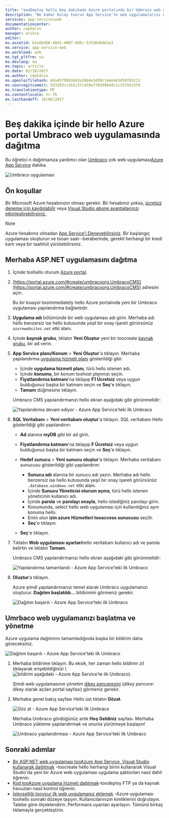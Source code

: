 ```yaml
---
title: "aaaDeploy hello beş dakikada Azure portalında bir Umbraco web uygulamasında | Microsoft Docs"
description: "Ne kadar kolay toorun App Service'te web uygulamalarını örnek bir ASP.NET uygulaması dağıtarak olduğunu öğrenin. Sonuçları anında görün."
services: app-service\web
documentationcenter: 
author: cephalin
manager: erikre
editor: 
ms.assetid: b1e6bd58-48d1-4007-9d6c-53fd6db061e3
ms.service: app-service-web
ms.workload: web
ms.tgt_pltfrm: na
ms.devlang: na
ms.topic: article
ms.date: 02/10/2017
ms.author: cephalin
ms.openlocfilehash: 6da45f99b3043a3684e3d99c14e6443d597b5212
ms.sourcegitcommit: 523283cc1b3c37c428e77850964dc1c33742c5f0
ms.translationtype: MT
ms.contentlocale: tr-TR
ms.lasthandoff: 10/06/2017
---
```

# <a name="deploy-an-umbraco-web-app-in-hello-azure-portal-in-five-minutes"></a>Beş dakika içinde bir hello Azure portal Umbraco web uygulamasında dağıtma

Bu öğretici n dağıtmanıza yardımcı olan [Umbraco](https://our.umbraco.org/) çok web uygulaması[Azure App Service](../app-service/app-service-value-prop-what-is.md) dakika.

![Umbraco uygulaması](./media/app-service-web-get-started-dotnet-portal/defaultpage.png)

## <a name="prerequisites"></a>Ön koşullar
Bir Microsoft Azure hesabınızın olması gerekir. Bir hesabınız yoksa, [ücretsiz deneme için kaydolabilir](https://azure.microsoft.com/pricing/free-trial/?WT.mc_id=A261C142F) veya [Visual Studio abone avantajlarınızı etkinleştirebilirsiniz.](https://azure.microsoft.com/pricing/member-offers/msdn-benefits-details/?WT.mc_id=A261C142F)

> [!NOTE]
> Azure hesabınız olmadan [App Service'i Deneyebilirsiniz](https://azure.microsoft.com/try/app-service/). Bir başlangıç uygulaması oluşturun ve tooan saat--beraberinde, gerekli herhangi bir kredi kartı veya bir taahhüt yürütebilirsiniz.
> 
> 

## <a name="deploy-hello-aspnet-app"></a>Merhaba ASP.NET uygulamasını dağıtma
1. İçinde toohello oturum [Azure portal](https://portal.azure.com).

2. [https://portal.azure.com/#create/umbracoorg.UmbracoCMS](https://portal.azure.com/#create/umbracoorg.UmbracoCMS) adresini açın.

    Bu bir kısayol tooimmediately hello Azure portalında yeni bir Umbraco uygulaması yapılandırma bağlantıdır.

3. **Uygulama adı** bölümünde bir web uygulaması adı girin. Merhaba adı hello benzersiz ise hello kutusunda yeşil bir onay işareti görürsünüz `azurewebsites.net` etki alanı.
   
5. İçinde **kaynak grubu**, tıklatın **Yeni Oluştur** yeni bir toocreate [kaynak grubu](../azure-resource-manager/resource-group-overview.md), bir ad verin.

7. **App Service planı/Konum** > **Yeni Oluştur**'a tıklayın. Merhaba yapılandırma [uygulama hizmeti planı](../app-service/azure-web-sites-web-hosting-plans-in-depth-overview.md) gösterildiği gibi:

    - İçinde **uygulama hizmeti planı**, türü hello istenen adı.
    - İçinde **konumu**, bir konum toohost planınızı seçin.
    - **Fiyatlandırma katmanı**'na tıklayıp **F1 Ücretsiz** veya uygun bulduğunuz başka bir katmanı seçin ve **Seç**'e tıklayın.
    - **Tamam** düğmesine tıklayın.

    Umbraco CMS yapılandırmanızı hello ekran aşağıdaki gibi görünmelidir:

    ![Yapılandırma devam ediyor - Azure App Service’teki ilk Umbraco](./media/app-service-web-get-started-dotnet-portal/configure-in-progress.png)

12. **SQL Veritabanı** > **Yeni veritabanı oluştur**'a tıklayın. SQL veritabanı Hello gösterildiği gibi yapılandırın:

    - **Ad** alanına **myDB** gibi bir ad girin.
    - **Fiyatlandırma katmanı**'na tıklayıp **F Ücretsiz** veya uygun bulduğunuz başka bir katmanı seçin ve **Seç**'e tıklayın.
    - **Hedef sunucu** > **Yeni sunucu oluştur**'a tıklayın. Merhaba veritabanı sunucusu gösterildiği gibi yapılandırın:

        - **Sunucu adı** alanına bir sunucu adı yazın. Merhaba adı hello benzersiz ise hello kutusunda yeşil bir onay işareti görürsünüz `.database.windows.net` etki alanı.
        - İçinde **Sunucu Yöneticisi oturum açma**, türü hello istenen yöneticinin kullanıcı adı.
        - İçinde **parola** ve **parolayı onayla**, hello istediğiniz parolayı girin.
        - Konumunda, select hello web uygulaması için kullandığınız aynı konuma hello.
        - Emin olun **izin azure Hizmetleri tooaccess sunucusu** seçilir.
        - **Seç**'e tıklayın.
    
    - **Seç**'e tıklayın.

13. Tıklatın **Web uygulaması ayarları**hello veritabanı kullanıcı adı ve parola belirtin ve tıklatın **Tamam**.

    Umbraco CMS yapılandırmanızı hello ekran aşağıdaki gibi görünmelidir:

    ![Yapılandırma tamamlandı - Azure App Service’teki ilk Umbraco](./media/app-service-web-get-started-dotnet-portal/configure-complete.png)

14. **Oluştur**’a tıklayın.
    
    Azure şimdi yapılandırmanızı temel alarak Umbraco uygulamanızı oluşturur. **Dağıtım başlatıldı...** bildirimini görmeniz gerekir.

    ![Dağıtım başarılı - Azure App Service’teki ilk Umbraco](./media/app-service-web-get-started-dotnet-portal/deployment-started.png)
   
## <a name="launch-and-manage-your-umrbaco-web-app"></a>Umrbaco web uygulamanızı başlatma ve yönetme

Azure uygulama dağıtımını tamamladığında başka bir bildirim daha göreceksiniz.

![Dağıtım başarılı - Azure App Service’teki ilk Umbraco](./media/app-service-web-get-started-dotnet-portal/deployment-succeeded.png)

1. Merhaba bildirime tıklayın. Bu eksik, her zaman hello bildirim zil tıklayarak erişebildiğinizi (![bildirim aşağıdaki - Azure App Service'te ilk Umbraco](./media/app-service-web-get-started-dotnet-portal/notification.png)).

    Şimdi web uygulamasının yönetim [dikey penceresini](../azure-resource-manager/resource-group-portal.md#manage-resources) (*dikey pencere*: dikey olarak açılan portal sayfası) görmeniz gerekir.

3. Merhaba genel bakış sayfası Hello üst tıklatın **Gözat**.
   
    ![Göz at - Azure App Service’teki ilk Umbraco](./media/app-service-web-get-started-dotnet-portal/browse.png)

    Merhaba Umbraco gördüğünüz artık **Hoş Geldiniz** sayfası. Merhaba Umbraco yükleme yapılandırmak ve onunla yürütmeye başlayın!

    ![Umbraco yapılandırması - Azure App Service’teki ilk Umbraco](./media/app-service-web-get-started-dotnet-portal/umbraco-config.png)
    
## <a name="next-steps"></a>Sonraki adımlar
* [Bir ASP.NET web uygulaması tooAzure App Service, Visual Studio kullanarak dağıtmak](app-service-web-get-started-dotnet.md) -toocreate hello herhangi birini kullanarak Visual Studio'da yeni bir Azure web uygulaması uygulama şablonları nasıl dahil öğrenin.
* [Kod tooAzure uygulama hizmeti dağıtmak](web-sites-deploy.md)-toodeploy FTP ya da kaynak havuzları nasıl kontrol öğrenin.
* [İşlevselliği tooyour ilk web uygulamanız eklemek](app-service-web-get-started-2.md) -Azure uygulaması toohello sonraki düzeye taşıyın. Kullanıcılarınızın kimliklerini doğrulayın. Talebe göre ölçeklendirin. Performans uyarıları ayarlayın. Tümünü birkaç tıklamayla gerçekleştirin.
